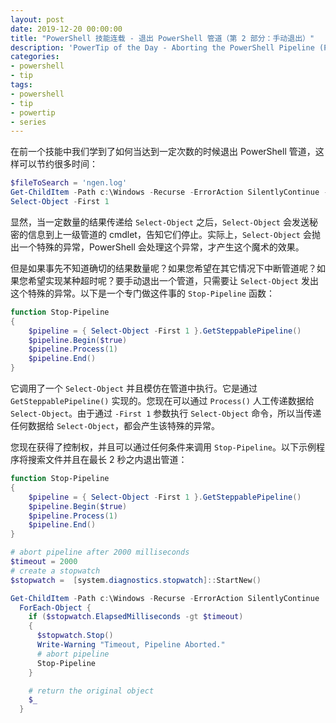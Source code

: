 ```yaml
---
layout: post
date: 2019-12-20 00:00:00
title: "PowerShell 技能连载 - 退出 PowerShell 管道（第 2 部分：手动退出）"
description: 'PowerTip of the Day - Aborting the PowerShell Pipeline (Part 2: Manual Abort)'
categories:
- powershell
- tip
tags:
- powershell
- tip
- powertip
- series
---
```

在前一个技能中我们学到了如何当达到一定次数的时候退出 PowerShell 管道，这样可以节约很多时间：

```powershell
$fileToSearch = 'ngen.log'
Get-ChildItem -Path c:\Windows -Recurse -ErrorAction SilentlyContinue -Filter $fileToSearch |
Select-Object -First 1
```

显然，当一定数量的结果传递给 `Select-Object` 之后，`Select-Object` 会发送秘密的信息到上一级管道的 cmdlet，告知它们停止。实际上，`Select-Object` 会抛出一个特殊的异常，PowerShell 会处理这个异常，才产生这个魔术的效果。

但是如果事先不知道确切的结果数量呢？如果您希望在其它情况下中断管道呢？如果您希望实现某种超时呢？要手动退出一个管道，只需要让 `Select-Object` 发出这个特殊的异常。以下是一个专门做这件事的 `Stop-Pipeline` 函数：

```powershell
function Stop-Pipeline
{
    $pipeline = { Select-Object -First 1 }.GetSteppablePipeline()
    $pipeline.Begin($true)
    $pipeline.Process(1)
    $pipeline.End()
}
```

它调用了一个 `Select-Object` 并且模仿在管道中执行。它是通过 `GetSteppablePipeline()` 实现的。您现在可以通过 `Process()` 人工传递数据给 `Select-Object`。由于通过 `-First 1` 参数执行 `Select-Object` 命令，所以当传递任何数据给 `Select-Object`，都会产生该特殊的异常。

您现在获得了控制权，并且可以通过任何条件来调用 `Stop-Pipeline`。以下示例程序将搜索文件并且在最长 2 秒之内退出管道：

```powershell
function Stop-Pipeline
{
    $pipeline = { Select-Object -First 1 }.GetSteppablePipeline()
    $pipeline.Begin($true)
    $pipeline.Process(1)
    $pipeline.End()
}

# abort pipeline after 2000 milliseconds
$timeout = 2000
# create a stopwatch
$stopwatch =  [system.diagnostics.stopwatch]::StartNew()

Get-ChildItem -Path c:\Windows -Recurse -ErrorAction SilentlyContinue |
  ForEach-Object {
    if ($stopwatch.ElapsedMilliseconds -gt $timeout)
    {
      $stopwatch.Stop()
      Write-Warning "Timeout, Pipeline Aborted."
      # abort pipeline
      Stop-Pipeline
    }

    # return the original object
    $_
  }
```

<!--本文国际来源：[Aborting the PowerShell Pipeline (Part 2: Manual Abort)](https://community.idera.com/database-tools/powershell/powertips/b/tips/posts/aborting-the-powershell-pipeline-part-2-manual-abort)-->

